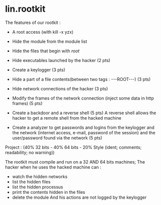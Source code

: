 lin.rootkit
===========

The features of our rootkit : 

- A root access (with kill -x yzx) 

- Hide the module from the module list 

- Hide the files that begin with _root_ 

- Hide executables launched by the hacker (2 pts)

- Create a keylogger (3 pts)

- Hide a part of a file contents(between two tags : ---ROOT---) (3 pts)

- Hide network connections of the hacker (3 pts)

- Modify  the frames of the network connection (inject some data in http frames) (5 pts)

- Create a backdoor and a reverse shell (5 pts) 
  A reverse shell allows the hacker to get a remote shell from the hacked machine

- Create a analyzer to get passwords and logins from the keylogger and the network 
  (internet access, e-mail,  password of the session) and the user/password found via the network (5 pts)



Project : (40% 32 bits - 40% 64 bits - 20% Style (ident; comments; readability; no warning))


The rootkit must compile and run on a 32 AND 64 bits machines;
The hacker when he uses the hacked machine can :
- watch the hidden networks 
- list the hidden files
- list the hidden processus
- print the contents hidden in the files
- delete the module
And his actions are not logged by the keylogger
